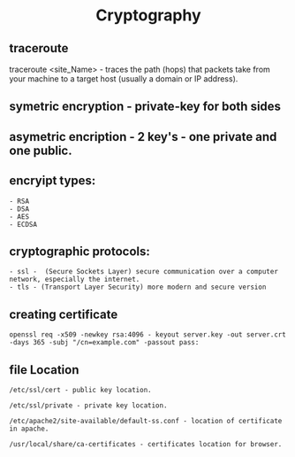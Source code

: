<div align="center">

# **Cryptography**

</div>

## traceroute

  traceroute <site_Name> - traces the path (hops) that packets take from your machine to a target host (usually a domain or IP address).

  ## symetric encryption - private-key for both sides

  ## asymetric encription - 2 key's - one private and one public.

  ## encryipt types: 
    - RSA
    - DSA
    - AES
    - ECDSA

  ## cryptographic protocols:
    - ssl -  (Secure Sockets Layer) secure communication over a computer network, especially the internet. 
    - tls - (Transport Layer Security) more modern and secure version 

  ## creating certificate

    openssl req -x509 -newkey rsa:4096 - keyout server.key -out server.crt -days 365 -subj "/cn=example.com" -passout pass:

  ## file Location

    /etc/ssl/cert - public key location.

    /etc/ssl/private - private key location.

    /etc/apache2/site-available/default-ss.conf - location of certificate in apache.

    /usr/local/share/ca-certificates - certificates location for browser.
    
